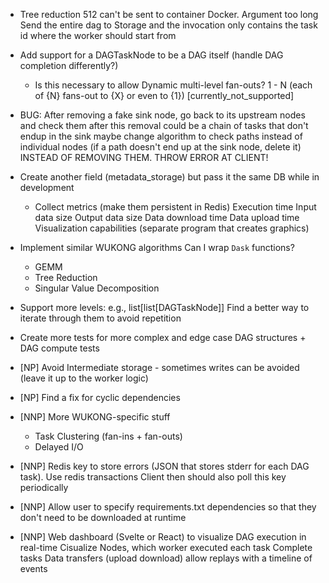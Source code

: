 - Tree reduction 512 can't be sent to container Docker. Argument too long
    Send the entire dag to Storage and the invocation only contains the task id where the worker should start from

- Add support for a DAGTaskNode to be a DAG itself (handle DAG completion differently?)
    - Is this necessary to allow Dynamic multi-level fan-outs? 1 - N (each of {N} fans-out to {X} or even to {1}) [currently_not_supported]

- BUG: After removing a fake sink node, go back to its upstream nodes and check them after this removal
    could be a chain of tasks that don't endup in the sink
    maybe change algorithm to check paths instead of individual nodes (if a path doesn't end up at the sink node, delete it)
    INSTEAD OF REMOVING THEM. THROW ERROR AT CLIENT!

- Create another field (metadata_storage) but pass it the same DB while in development
    - Collect metrics (make them persistent in Redis)
        Execution time
        Input data size
        Output data size
        Data download time
        Data upload time
        Visualization capabilities (separate program that creates graphics)

- Implement similar WUKONG algorithms
    Can I wrap `Dask` functions?
    - GEMM
    - Tree Reduction
    - Singular Value Decomposition

- Support more levels: e.g., list[list[DAGTaskNode]]
    Find a better way to iterate through them to avoid repetition
- Create more tests for more complex and edge case DAG structures + DAG compute tests

- [NP] Avoid Intermediate storage - sometimes writes can be avoided (leave it up to the worker logic)

- [NP] Find a fix for cyclic dependencies

- [NNP] More WUKONG-specific stuff
    - Task Clustering (fan-ins + fan-outs)
    - Delayed I/O

- [NNP] Redis key to store errors (JSON that stores stderr for each DAG task). Use redis transactions
    Client then should also poll this key periodically
- [NNP] Allow user to specify requirements.txt dependencies so that they don't need to be downloaded at runtime

- [NNP] Web dashboard (Svelte or React) to visualize DAG execution in real-time
    Cisualize Nodes, which worker executed each task
    Complete tasks
    Data transfers (upload download)
    allow replays with a timeline of events